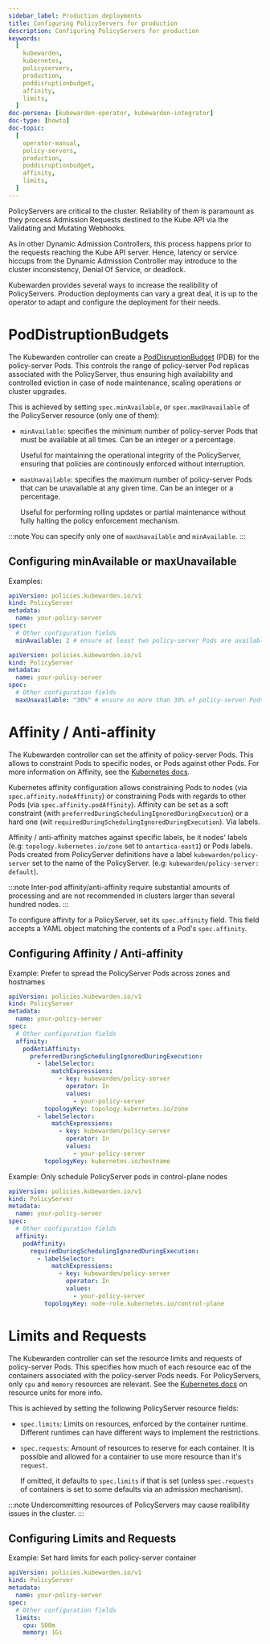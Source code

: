 ```yaml
---
sidebar_label: Production deployments
title: Configuring PolicyServers for production
description: Configuring PolicyServers for production
keywords:
  [
    kubewarden,
    kubernetes,
    policyservers,
    production,
    poddisruptionbudget,
    affinity,
    limits,
  ]
doc-persona: [kubewarden-operator, kubewarden-integrator]
doc-type: [howto]
doc-topic:
  [
    operator-manual,
    policy-servers,
    production,
    poddisruptionbudget,
    affinity,
    limits,
  ]
---
```


PolicyServers are critical to the cluster. Reliability of them is paramount as
they process Admission Requests destined to the Kube API via the Validating and
Mutating Webhooks.

As in other Dynamic Admission Controllers, this process happens prior to the
requests reaching the Kube API server. Hence, latency or service hiccups from
the Dynamic Admission Controller may introduce to the cluster inconsistency,
Denial Of Service, or deadlock.

Kubewarden provides several ways to increase the realibility of PolicyServers.
Production deployments can vary a great deal, it is up to the operator to adapt
and configure the deployment for their needs.

# PodDistruptionBudgets

The Kubewarden controller can create a
[PodDisruptionBudget](https://kubernetes.io/docs/tasks/run-application/configure-pdb/)
(PDB) for the policy-server Pods. This controls the range of policy-server
Pod replicas associated with the PolicyServer, thus ensuring high availability
and controlled eviction in case of node maintenance, scaling operations or
cluster upgrades.

This is achieved by setting `spec.minAvailable`, or `spec.maxUnavailable` of the
PolicyServer resource (only one of them):

- `minAvailable`: specifies the minimum number of policy-server Pods
  that must be available at all times. Can be an integer or a percentage.

  Useful for maintaining the operational integrity of the PolicyServer,
  ensuring that policies are continously enforced without interruption.

- `maxUnavailable`: specifies the maximum number of policy-server Pods that can
  be unavailable at any given time. Can be an integer or a percentage.

  Useful for performing rolling updates or partial maintenance without fully
  halting the policy enforcement mechanism.

:::note
You can specify only one of `maxUnavailable` and `minAvailable`.
:::

## Configuring minAvailable or maxUnavailable

Examples:

```yaml
apiVersion: policies.kubewarden.io/v1
kind: PolicyServer
metadata:
  name: your-policy-server
spec:
  # Other configuration fields
  minAvailable: 2 # ensure at least two policy-server Pods are available at all times
```

```yaml
apiVersion: policies.kubewarden.io/v1
kind: PolicyServer
metadata:
  name: your-policy-server
spec:
  # Other configuration fields
  maxUnavailable: "30%" # ensure no more than 30% of policy-server Pods are unavailable at all times
```

# Affinity / Anti-affinity

The Kubewarden controller can set the affinity of policy-server Pods. This
allows to constraint Pods to specific nodes, or Pods against other Pods. For
more information on Affinity, see the [Kubernetes
docs](https://kubernetes.io/docs/concepts/scheduling-eviction/assign-pod-node/#affinity-and-anti-affinity).

Kubernetes affinity configuration allows constraining Pods to nodes (via
`spec.affinity.nodeAffinity`) or constraining Pods with regards to other Pods
(via `spec.affinity.podAffinity`). Affinity can be set as a soft constraint
(with `preferredDuringSchedulingIgnoredDuringExecution`) or a hard one (wit
`requiredDuringSchedulingIgnoredDuringExecution`). Via labels.

Affinity / anti-affinity matches against specific labels, be it nodes' labels
(e.g: `topology.kubernetes.io/zone` set to `antartica-east1`) or Pods labels.
Pods created from PolicyServer definitions have a label
`kubewarden/policy-server` set to the name of the PolicyServer. (e.g:
`kubewarden/policy-server: default`).

:::note
Inter-pod affinity/anti-affinity require substantial amounts of processing and
are not recommended in clusters larger than several hundred nodes.
:::

To configure affinity for a PolicyServer, set its `spec.affinity` field. This
field accepts a YAML object matching the contents of a Pod's `spec.affinity`.

## Configuring Affinity / Anti-affinity

Example: Prefer to spread the PolicyServer Pods across zones and hostnames

```yaml
apiVersion: policies.kubewarden.io/v1
kind: PolicyServer
metadata:
  name: your-policy-server
spec:
  # Other configuration fields
  affinity:
    podAntiAffinity:
      preferredDuringSchedulingIgnoredDuringExecution:
        - labelSelector:
            matchExpressions:
              - key: kubewarden/policy-server
                operator: In
                values:
                  - your-policy-server
          topologyKey: topology.kubernetes.io/zone
        - labelSelector:
            matchExpressions:
              - key: kubewarden/policy-server
                operator: In
                values:
                  - your-policy-server
          topologyKey: kubernetes.io/hostname
```

Example: Only schedule PolicyServer pods in control-plane nodes

```yaml
apiVersion: policies.kubewarden.io/v1
kind: PolicyServer
metadata:
  name: your-policy-server
spec:
  # Other configuration fields
  affinity:
    podAffinity:
      requiredDuringSchedulingIgnoredDuringExecution:
        - labelSelector:
            matchExpressions:
              - key: kubewarden/policy-server
                operator: In
                values:
                  - your-policy-server
          topologyKey: node-role.kubernetes.io/control-plane
```

# Limits and Requests

The Kubewarden controller can set the resource limits and requests of
policy-server Pods. This specifies how much of each resource eac of the
containers associated with the policy-server Pods needs. For PolicyServers,
only `cpu` and `memory` resources are relevant. See the [Kubernetes
docs](https://kubernetes.io/docs/concepts/configuration/manage-resources-containers/#resource-units-in-kubernetes)
on resource units for more info.

This is achieved by setting the following PolicyServer resource fields:

- `spec.limits`: Limits on resources, enforced by the container runtime.
  Different runtimes can have different ways to implement the restrictions.
- `spec.requests`: Amount of resources to reserve for each container. It is
  possible and allowed for a container to use more resource than it's `request`.

  If omitted, it defaults to `spec.limits` if that is set (unless
  `spec.requests` of containers is set to some defaults via an admission
  mechanism).

:::note
Undercommitting resources of PolicyServers may cause realibility issues in the
cluster.
:::

## Configuring Limits and Requests

Example: Set hard limits for each policy-server container

```yaml
apiVersion: policies.kubewarden.io/v1
kind: PolicyServer
metadata:
  name: your-policy-server
spec:
  # Other configuration fields
  limits:
    cpu: 500m
    memory: 1Gi
```
